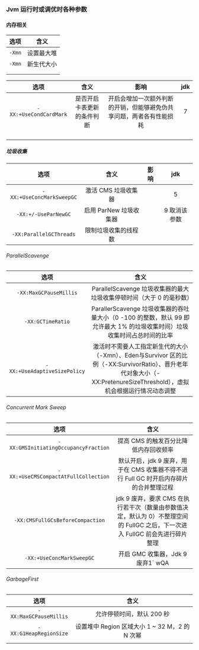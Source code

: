 ### Jvm 运行时或调优时各种参数

#### 内存相关

|  选项  |    含义    |
| :----: | :--------: |
| `-Xmn` | 设置最大堆 |
| `-Xmn` | 新生代大小 |
|        |            |
|        |            |



|          选项          |            含义            |                             影响                             | jdk  |
| :--------------------: | :------------------------: | :----------------------------------------------------------: | :--: |
| `-XX:+UseCondCardMark` | 是否开启卡表更新的条件判断 | 开启会增加一次额外判断的开销，但能够避免伪共享问题，两者各有性能损耗 |  7   |
|                        |                            |                                                              |      |
|                        |                            |                                                              |      |
|                        |                            |                                                              |      |
|                        |                            |                                                              |      |

##### 垃圾收集

|           选项            |          含义          | 影响 |     jdk      |
| :-----------------------: | :--------------------: | :--: | :----------: |
| `-XX:+UseConcMarkSweepGC` |  激活 CMS 垃圾收集器   |      |      5       |
|   `-XX:+/-UseParNewGC`    | 启用 ParNew 垃圾收集器 |      | 9 取消该参数 |
|  `-XX:ParallelGCThreads`  |  限制垃圾收集的线程数  |      |              |

###### ParallelScavenge

|             选项             |                             含义                             |
| :--------------------------: | :----------------------------------------------------------: |
|    `-XX:MaxGCPauseMillis`    | ParallelScavenge 垃圾收集器的最大垃圾收集停顿时间（大于 0 的毫秒数） |
|      `-XX:GCTimeRatio`       | ParallerScavenge 垃圾收集器的吞吐量大小（0 -100 的整数，默认 99 即允许最大 1% 的垃圾收集时间）垃圾收集时间占总时间的比率 |
| `-XX:+UseAdaptiveSizePolicy` | 激活时不需要人工指定新生代的大小（-Xmn）、Eden与Survivor 区的比例（-XX:SurvivorRatio）、晋升老年代对象大小（-XX:PretenureSizeThreshold），虚拟机会根据运行情况动态调整 |

###### Concurrent Mark Sweep

|                 选项                 |                             含义                             |
| :----------------------------------: | :----------------------------------------------------------: |
| `-XX:GMSInitiatingOccupancyFraction` |            提高 CMS 的触发百分比降低内存回收频率             |
| `-XX:+UseCMSCompactAtFullCollection` | 默认开启，jdk 9 废弃，用于在 CMS 收集器不得不进行 Full GC 时开启内存碎片的合并整理过程 |
|   `-XX:CMSFullGCsBeforeCompaction`   | jdk 9 废弃，要求 CMS 在执行若干次（数量由参数值决定，默认为 0）不整理空间的 FullGC 之后，下一次进入 FullGC 前会先进行碎片整理 |
|      `-XX:+UseConcMarkSweepGC`       |              开启 GMC 收集器，Jdk 9 废弃1` wQA               |

###### GarbageFirst

|          选项          |                      含义                      |
| :--------------------: | :--------------------------------------------: |
| `-XX:MaxGCPauseMillis` |           允许停顿时间，默认 200 秒            |
| `-XX:G1HeapRegionSize` | 设置堆中 Region 区域大小 1 ~ 32 M，2 的 N 次幂 |
|                        |                                                |

